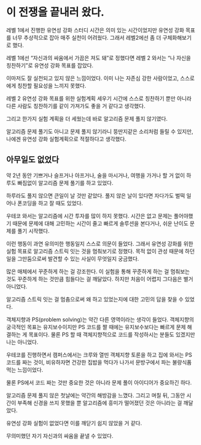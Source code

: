 # 이 전쟁을 끝내러 왔다.

레벨 1에서 진행한 유연성 강화 스터디 시간은 의미 있는 시간이었지만 유연성 강화 목표를 너무 추상적으로 잡아 매주 실천이 어려웠다. 그래서 레벨2에선 좀 더 구체화해보기로 했다. 

레벨 1에선 “자신과의 싸움에서 가끔은 져도 돼”로 정했다면 레벨 2 와서는 “나 자신을 칭찬하기”로 유연성 강화 목표를 잡았다. 

이마저도 잘 실천되고 있지 않은 느낌이었다. 이미 나는 자존심 강한 사람이었고, 스스로에게 칭찬할 필요성을 느끼지 못했다. 

레벨 2 유연성 강화 목표를 위한 실험계획 세우기 시간에 스스로 칭찬하기 뿐만 아니라 다른 사람도 칭찬하기를 같이 가져가도 좋을 거 같다고 생각했다. 

그리고 한가지 실험 계획을 더 세웠는데 바로 알고리즘 문제 풀지 않기였다.

알고리즘 문제 풀기도 아니고 문제 풀지 않기라니 뚱딴지같은 소리처럼 들릴 수 있지만, 나에겐 유연성 강화 실험계획으로 적절하다고 생각했다. 

## 아무일도 없었다

약 2년 동안 기쁘거나 슬프거나 아프거나, 술을 마시거나, 여행을 가거나 할 거 없이 하루도 빠짐없이 알고리즘 문제 풀기를 하고 있었다.

하루라도 풀지 않으면 큰일이 날 것만 같았다. 풀지 않은 날이 있다면 자다가도 벌떡 일어나 폰코딩을 하고 잘 때도 있었다. 

우테코 와서는 알고리즘에 시간 투자를 많이 하지 못했다. 시간은 없고 문제는 풀어야했기 때문에 문제에 대해 고민하는 시간이 줄고 빠르게 솔루션을 본다거나, 쉬운 난이도 문제를 풀기 시작했다. 

이런 행동이 과연 유의미한 행동일지 스스로 의문이 들었다. 그래서 유연성 강화를 위한 실험 목표로 알고리즘 스트릭 잇는 것을 멈춰보기로 정했다. 목적 없이 관성 때문에 하던 일을 그만둠으로써 발견할 수 있는 사실이 무엇일지 궁금했다. 

많은 매체에서 꾸준하게 하는 걸 강조한다. 이 실험을 통해 꾸준하게 하는 걸 멈춰보는 것도 꾸준하게 하는 것만큼 힘들다는 걸 깨달았다. 하지만 처음이 어렵지 그다음은 별거 아니었다. 

알고리즘 스트릭 잇는 걸 멈춤으로써 왜 하고 있었는지에 대한 고민의 답을 찾을 수 있었다. 

객체지향과 PS(problem solving)는 약간 다른 영역이라는 생각이 들었다. 객체지향의 궁극적인 목표는 유지보수이지만 PS 코드를 짤 때에는 유지보수보다는 빠르게 문제 해결하는 게 목표이다. 물론 PS 할 때 객체지향적으로 코드를 작성하시는 분들도 있겠지만 나는 아니었다. 

우테코를 진행하면서 캠퍼스에서는 크루와 열띤 객체지향 토론을 하고 집에 와서는 PS 코드를 짜는 것이, 비유하자면 건강한 집밥을 먹다가 나가서 문방구에서 파는 불량식품 먹는 느낌이었다. 

물론 PS에서 코드 짜는 것만 중요한 것은 아니라 문제 풀이 아이디어가 중요하긴 하다. 

알고리즘 문제 풀지 않은 첫날에는 약간의 해방감을 느꼈다. 그리고 며칠 뒤, 그동안 시간이 부족해 신경을 쓰지 못했을 뿐 알고리즘에 흥미가 떨어졌던 것은 아니라는 걸 깨달았다.

유연성 강화 실험이 없었다면 이를 깨닫기 쉽지 않았을 거 같다. 

무의미했던 자기 자신과의 싸움을 끝낼 수 있었다.
